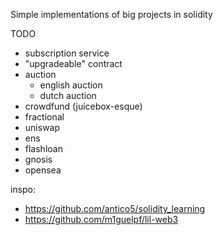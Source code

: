 Simple implementations of big projects in solidity

TODO
* subscription service
* "upgradeable" contract
* auction
  * english auction
  * dutch auction
* crowdfund (juicebox-esque)
* fractional
* uniswap
* ens
* flashloan
* gnosis
* opensea

inspo:
* https://github.com/antico5/solidity_learning
* https://github.com/m1guelpf/lil-web3